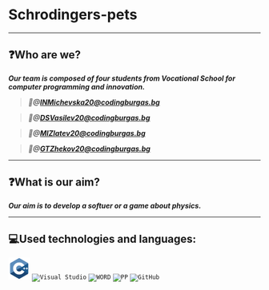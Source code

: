 # Schrodingers-pets

<hr>

## ❓Who are we?

***Our team is composed of four students from Vocational School for computer programming and innovation.***

> ***📍@INMichevska20@codingburgas.bg***

> ***📍@DSVasilev20@codingburgas.bg***

> ***📍@MIZlatev20@codingburgas.bg***

> ***📍@GTZhekov20@codingburgas.bg***

<hr>

## ❓What is our aim?

***Our aim is to develop a softuer or a game about physics.***

<hr>

## 💻Used technologies and languages:
<code><img alt="CPP" width="43px" src="https://raw.githubusercontent.com/github/explore/80688e429a7d4ef2fca1e82350fe8e3517d3494d/topics/cpp/cpp.png" ></code>
<code><img alt="Visual Studio" width="65px" src="https://www.jorgehoya.es/wp-content/uploads/2021/01/visualstudio.png"></code>
<code><img alt="WORD" width="45px" src="https://www.kindpng.com/picc/m/34-340309_microsoft-word-icon-2019-hd-png-download.png" ></code>
<code><img alt="PP" width="45px" src="https://logodownload.org/wp-content/uploads/2020/04/microsoft-powerpoint-logo.png" ></code>
<code><img alt="GitHub" width="47px" src="https://pbs.twimg.com/profile_images/1414990564408262661/r6YemvF9_400x400.jpg"></code>
